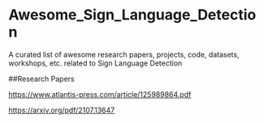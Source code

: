 # Awesome_Sign_Language_Detection
A curated list of awesome research papers, projects, code, datasets, workshops, etc. related to Sign Language Detection

##Research Papers

https://www.atlantis-press.com/article/125989864.pdf

https://arxiv.org/pdf/2107.13647

